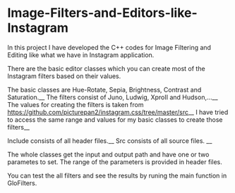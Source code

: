 # Image-Filters-and-Editors-like-Instagram
In this project I have developed the C++ codes for Image Filtering and Editing like what we have in Instagram application.

There are the basic editor classes which you can create most of the Instagram filters based on their values.

The basic classes are Hue-Rotate, Sepia, Brightness, Contrast and Saturation.__
The filters consist of Juno, Ludwig, XproII and Hudson,...__
The values for creating the filters is taken from https://github.com/picturepan2/instagram.css/tree/master/src__
I have tried to access the same range and values for my basic classes to create those filters__

Include consists of all header files.__ 
Src consists of all source files. __

The whole classes get the input and output path and have one or two parametes to set. The range of the parameters is provided in header files.

You can test the all filters and see the results by runing the main function in GloFilters.
